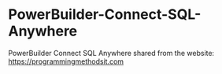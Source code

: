 # PowerBuilder-Connect-SQL-Anywhere
PowerBuilder Connect SQL Anywhere
shared from the website: https://programmingmethodsit.com
